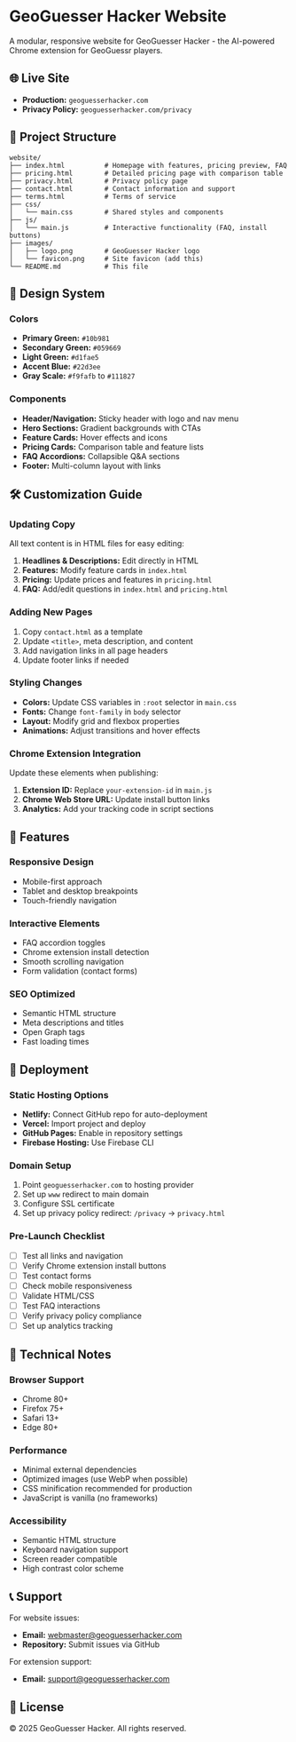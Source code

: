 # GeoGuesser Hacker Website

A modular, responsive website for GeoGuesser Hacker - the AI-powered Chrome extension for GeoGuessr players.

## 🌐 Live Site
- **Production:** `geoguesserhacker.com`
- **Privacy Policy:** `geoguesserhacker.com/privacy`

## 📁 Project Structure

```
website/
├── index.html          # Homepage with features, pricing preview, FAQ
├── pricing.html        # Detailed pricing page with comparison table
├── privacy.html        # Privacy policy page
├── contact.html        # Contact information and support
├── terms.html          # Terms of service
├── css/
│   └── main.css        # Shared styles and components
├── js/
│   └── main.js         # Interactive functionality (FAQ, install buttons)
├── images/
│   ├── logo.png        # GeoGuesser Hacker logo
│   └── favicon.png     # Site favicon (add this)
└── README.md           # This file
```

## 🎨 Design System

### Colors
- **Primary Green:** `#10b981`
- **Secondary Green:** `#059669`
- **Light Green:** `#d1fae5`
- **Accent Blue:** `#22d3ee`
- **Gray Scale:** `#f9fafb` to `#111827`

### Components
- **Header/Navigation:** Sticky header with logo and nav menu
- **Hero Sections:** Gradient backgrounds with CTAs
- **Feature Cards:** Hover effects and icons
- **Pricing Cards:** Comparison table and feature lists
- **FAQ Accordions:** Collapsible Q&A sections
- **Footer:** Multi-column layout with links

## 🛠 Customization Guide

### Updating Copy
All text content is in HTML files for easy editing:

1. **Headlines & Descriptions:** Edit directly in HTML
2. **Features:** Modify feature cards in `index.html`
3. **Pricing:** Update prices and features in `pricing.html`
4. **FAQ:** Add/edit questions in `index.html` and `pricing.html`

### Adding New Pages
1. Copy `contact.html` as a template
2. Update `<title>`, meta description, and content
3. Add navigation links in all page headers
4. Update footer links if needed

### Styling Changes
- **Colors:** Update CSS variables in `:root` selector in `main.css`
- **Fonts:** Change `font-family` in `body` selector
- **Layout:** Modify grid and flexbox properties
- **Animations:** Adjust transitions and hover effects

### Chrome Extension Integration
Update these elements when publishing:

1. **Extension ID:** Replace `your-extension-id` in `main.js`
2. **Chrome Web Store URL:** Update install button links
3. **Analytics:** Add your tracking code in script sections

## 📱 Features

### Responsive Design
- Mobile-first approach
- Tablet and desktop breakpoints
- Touch-friendly navigation

### Interactive Elements
- FAQ accordion toggles
- Chrome extension install detection
- Smooth scrolling navigation
- Form validation (contact forms)

### SEO Optimized
- Semantic HTML structure
- Meta descriptions and titles
- Open Graph tags
- Fast loading times

## 🚀 Deployment

### Static Hosting Options
- **Netlify:** Connect GitHub repo for auto-deployment
- **Vercel:** Import project and deploy
- **GitHub Pages:** Enable in repository settings
- **Firebase Hosting:** Use Firebase CLI

### Domain Setup
1. Point `geoguesserhacker.com` to hosting provider
2. Set up `www` redirect to main domain
3. Configure SSL certificate
4. Set up privacy policy redirect: `/privacy` → `privacy.html`

### Pre-Launch Checklist
- [ ] Test all links and navigation
- [ ] Verify Chrome extension install buttons
- [ ] Test contact forms
- [ ] Check mobile responsiveness
- [ ] Validate HTML/CSS
- [ ] Test FAQ interactions
- [ ] Verify privacy policy compliance
- [ ] Set up analytics tracking

## 🔧 Technical Notes

### Browser Support
- Chrome 80+
- Firefox 75+
- Safari 13+
- Edge 80+

### Performance
- Minimal external dependencies
- Optimized images (use WebP when possible)
- CSS minification recommended for production
- JavaScript is vanilla (no frameworks)

### Accessibility
- Semantic HTML structure
- Keyboard navigation support
- Screen reader compatible
- High contrast color scheme

## 📞 Support

For website issues:
- **Email:** webmaster@geoguesserhacker.com
- **Repository:** Submit issues via GitHub

For extension support:
- **Email:** support@geoguesserhacker.com

## 📝 License

© 2025 GeoGuesser Hacker. All rights reserved.
